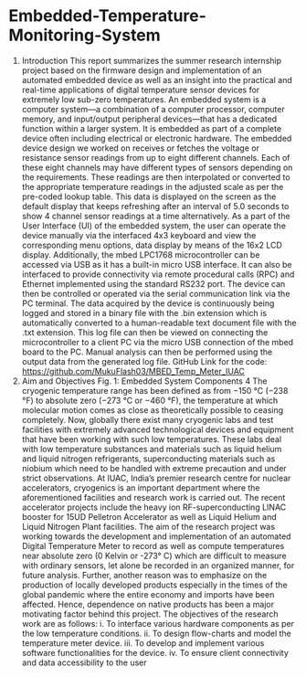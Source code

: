 # Embedded-Temperature-Monitoring-System
1. Introduction
This report summarizes the summer research internship project based on the firmware
design and implementation of an automated embedded device as well as an insight into
the practical and real-time applications of digital temperature sensor devices for
extremely low sub-zero temperatures.
An embedded system is a computer system—a combination of a computer processor,
computer memory, and input/output peripheral devices—that has a dedicated function
within a larger system. It is embedded as part of a complete device often including
electrical or electronic hardware.
The embedded device design we worked on receives or fetches the voltage or resistance
sensor readings from up to eight different channels. Each of these eight channels may
have different types of sensors depending on the requirements. These readings are then
interpolated or converted to the appropriate temperature readings in the adjusted scale
as per the pre-coded lookup table. This data is displayed on the screen as the default
display that keeps refreshing after an interval of 5.0 seconds to show 4 channel sensor
readings at a time alternatively.
As a part of the User Interface (UI) of the embedded system, the user can operate the
device manually via the interfaced 4x3 keyboard and view the corresponding menu
options, data display by means of the 16x2 LCD display. Additionally, the mbed LPC1768
microcontroller can be accessed via USB as it has a built-in micro USB interface. It can also
be interfaced to provide connectivity via remote procedural calls (RPC) and Ethernet
implemented using the standard RS232 port. The device can then be controlled or
operated via the serial communication link via the PC terminal.
The data acquired by the device is continuously being logged and stored in a binary file
with the .bin extension which is automatically converted to a human-readable text
document file with the .txt extension. This log file can then be viewed on connecting the
microcontroller to a client PC via the micro USB connection of the mbed board to the PC.
Manual analysis can then be performed using the output data from the generated log file.
GitHub Link for the code: https://github.com/MukuFlash03/MBED_Temp_Meter_IUAC
2. Aim and Objectives
Fig. 1: Embedded System Components
4
The cryogenic temperature range has been defined as from −150 °C (−238 °F) to absolute
zero (−273 °C or −460 °F), the temperature at which molecular motion comes as close as
theoretically possible to ceasing completely.
Now, globally there exist many cryogenic labs and test facilities with extremely advanced
technological devices and equipment that have been working with such low temperatures.
These labs deal with low temperature substances and materials such as liquid helium and
liquid nitrogen refrigerants, superconducting materials such as niobium which need to be
handled with extreme precaution and under strict observations.
At IUAC, India’s premier research centre for nuclear accelerators, cryogenics is an
important department where the aforementioned facilities and research work is carried
out. The recent accelerator projects include the heavy ion RF-superconducting LINAC
booster for 15UD Pelletron Accelerator as well as Liquid Helium and Liquid Nitrogen Plant
facilities.
The aim of the research project was working towards the development and implementation
of an automated Digital Temperature Meter to record as well as compute temperatures
near absolute zero (0 Kelvin or -273° C) which are difficult to measure with ordinary
sensors, let alone be recorded in an organized manner, for future analysis.
Further, another reason was to emphasize on the production of locally developed products
especially in the times of the global pandemic where the entire economy and imports have
been affected. Hence, dependence on native products has been a major motivating factor
behind this project.
The objectives of the research work are as follows:
i. To interface various hardware components as per the low temperature conditions.
ii. To design flow-charts and model the temperature meter device.
iii. To develop and implement various software functionalities for the device.
iv. To ensure client connectivity and data accessibility to the user
